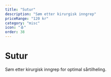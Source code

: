 ```yaml
---
title: "Sutur"
description: "Søm etter kirurgisk inngrep"
priceRange: "120 kr"
category: "misc"
icon: "🩸"
order: 38
---
```


# Sutur

Søm etter kirurgisk inngrep for optimal sårtilheling.